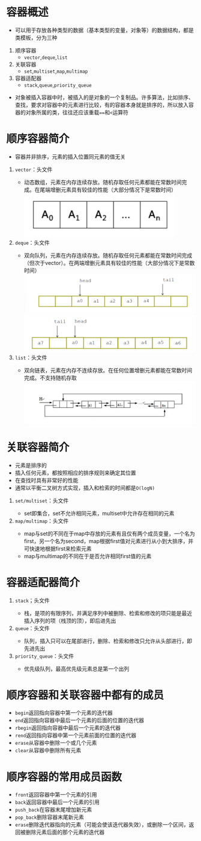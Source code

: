 # 容器概述
* 可以用于存放各种类型的数据（基本类型的变量，对象等）的数据结构，都是类模板，分为三种
1. 顺序容器
    * `vector`,`deque`,`list`
2. 关联容器
    * `set`,`multiset`,`map`,`multimap`
3. 容器适配器
    * `stack`,`queue`,`priority_queue`    
* 对象被插入容器中时，被插入的是对象的一个复制品。许多算法，比如排序、查找，要求对容器中的元素进行比较，有的容器本身就是排序的，所以放入容器的对象所属的类，往往还应该重载`==`和`<`运算符    
# 顺序容器简介
* 容器并非排序，元素的插入位置同元素的值无关
1. `vector`：头文件<vector>
    * 动态数组，元素在内存连续存放。随机存取任何元素都能在常数时间完成。在尾端增删元素具有较佳的性能（大部分情况下是常数时间）![Alt text](image-36.png)    
2. `deque`：头文件<deque>
    * 双向队列，元素在内存连续存放。随机存取任何元素都能在常数时间完成（但次于vector）。在两端增删元素具有较佳的性能（大部分情况下是常数时间）![Alt text](image-37.png)![Alt text](image-38.png)             
3. `list`：头文件<list>
    * 双向链表，元素在内存不连续存放。在任何位置增删元素都能在常数时间完成。不支持随机存取![Alt text](image-39.png)    
# 关联容器简介
* 元素是排序的
* 插入任何元素，都按照相应的排序规则来确定其位置
* 在查找时具有非常好的性能
* 通常以平衡二叉树方式实现，插入和检索的时间都是`O(logN)`
1. `set/multiset`：头文件<set>
    * set即集合，set不允许相同元素，multiset中允许存在相同的元素
2. `map/multimap`：头文件<map>
    * map与set的不同在于map中存放的元素有且仅有两个成员变量，一个名为first，另一个名为second，map根据first值对元素进行从小到大排序，并可快速地根据first来检索元素
    * map与multimap的不同在于是否允许相同first值的元素
# 容器适配器简介
1. `stack`；头文件<stack>
    * 栈，是项的有限序列，并满足序列中被删除、检索和修改的项只能是最近插入序列的项（栈顶的顶），即后进先出
2. `queue`：头文件<queue>
    * 队列，插入只可以在尾部进行，删除、检索和修改只允许从头部进行，即先进先出
3. `priority_queue`：头文件<queue>
    * 优先级队列，最高优先级元素总是第一个出列
# 顺序容器和关联容器中都有的成员
* `begin`返回指向容器中第一个元素的迭代器
* `end`返回指向容器中最后一个元素的后面的位置的迭代器
* `rbegin`返回指向容器中最后一个元素的迭代器
* `rend`返回指向容器中第一个元素前面的位置的迭代器
* `erase`从容器中删除一个或几个元素
* `clear`从容器中删除所有元素
# 顺序容器的常用成员函数
* `front`返回容器中第一个元素的引用
* `back`返回容器中最后一个元素的引用
* `push_back`在容器末尾增加新元素
* `pop_back`删除容器末尾新元素
* `erase`删除迭代器指向的元素（可能会使该迭代器失效），或删除一个区间，返回被删除元素后面的那个元素的迭代器

